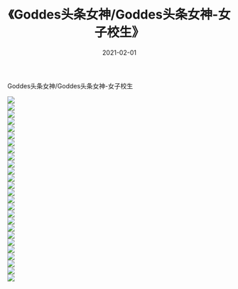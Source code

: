 ﻿---
layout: post
title:  《Goddes头条女神/Goddes头条女神-女子校生》
date:   2021-02-01
img: http://img.660000.xyz/Sharelink/网络美图/2021/Goddes头条女神/Goddes头条女神-女子校生/000.jpg
categories: [美女, 清纯, 唯美]
---

Goddes头条女神/Goddes头条女神-女子校生

 ![](http://img.660000.xyz/Sharelink/网络美图/2021/Goddes头条女神/Goddes头条女神-女子校生/001.jpg) <br>![](http://img.660000.xyz/Sharelink/网络美图/2021/Goddes头条女神/Goddes头条女神-女子校生/002.jpg) <br>![](http://img.660000.xyz/Sharelink/网络美图/2021/Goddes头条女神/Goddes头条女神-女子校生/003.jpg) <br>![](http://img.660000.xyz/Sharelink/网络美图/2021/Goddes头条女神/Goddes头条女神-女子校生/004.jpg) <br>![](http://img.660000.xyz/Sharelink/网络美图/2021/Goddes头条女神/Goddes头条女神-女子校生/005.jpg) <br>![](http://img.660000.xyz/Sharelink/网络美图/2021/Goddes头条女神/Goddes头条女神-女子校生/006.jpg) <br>![](http://img.660000.xyz/Sharelink/网络美图/2021/Goddes头条女神/Goddes头条女神-女子校生/007.jpg) <br>![](http://img.660000.xyz/Sharelink/网络美图/2021/Goddes头条女神/Goddes头条女神-女子校生/008.jpg) <br>![](http://img.660000.xyz/Sharelink/网络美图/2021/Goddes头条女神/Goddes头条女神-女子校生/009.jpg) <br>![](http://img.660000.xyz/Sharelink/网络美图/2021/Goddes头条女神/Goddes头条女神-女子校生/010.jpg) <br>![](http://img.660000.xyz/Sharelink/网络美图/2021/Goddes头条女神/Goddes头条女神-女子校生/011.jpg) <br>![](http://img.660000.xyz/Sharelink/网络美图/2021/Goddes头条女神/Goddes头条女神-女子校生/012.jpg) <br>![](http://img.660000.xyz/Sharelink/网络美图/2021/Goddes头条女神/Goddes头条女神-女子校生/013.jpg) <br>![](http://img.660000.xyz/Sharelink/网络美图/2021/Goddes头条女神/Goddes头条女神-女子校生/014.jpg) <br>![](http://img.660000.xyz/Sharelink/网络美图/2021/Goddes头条女神/Goddes头条女神-女子校生/015.jpg) <br>![](http://img.660000.xyz/Sharelink/网络美图/2021/Goddes头条女神/Goddes头条女神-女子校生/016.jpg) <br>![](http://img.660000.xyz/Sharelink/网络美图/2021/Goddes头条女神/Goddes头条女神-女子校生/017.jpg) <br>![](http://img.660000.xyz/Sharelink/网络美图/2021/Goddes头条女神/Goddes头条女神-女子校生/018.jpg) <br>![](http://img.660000.xyz/Sharelink/网络美图/2021/Goddes头条女神/Goddes头条女神-女子校生/019.jpg) <br>![](http://img.660000.xyz/Sharelink/网络美图/2021/Goddes头条女神/Goddes头条女神-女子校生/020.jpg) <br>![](http://img.660000.xyz/Sharelink/网络美图/2021/Goddes头条女神/Goddes头条女神-女子校生/021.jpg) <br>![](http://img.660000.xyz/Sharelink/网络美图/2021/Goddes头条女神/Goddes头条女神-女子校生/022.jpg) <br>![](http://img.660000.xyz/Sharelink/网络美图/2021/Goddes头条女神/Goddes头条女神-女子校生/023.jpg) <br>![](http://img.660000.xyz/Sharelink/网络美图/2021/Goddes头条女神/Goddes头条女神-女子校生/024.jpg) <br>![](http://img.660000.xyz/Sharelink/网络美图/2021/Goddes头条女神/Goddes头条女神-女子校生/025.jpg) <br>![](http://img.660000.xyz/Sharelink/网络美图/2021/Goddes头条女神/Goddes头条女神-女子校生/026.jpg) <br>